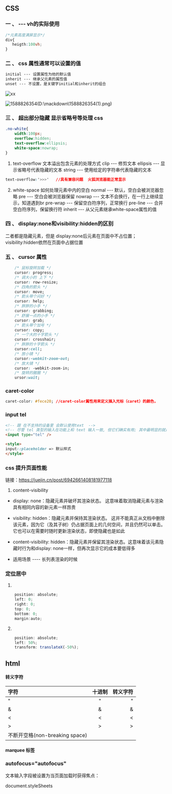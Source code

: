 ## CSS

### 一 、 --- vh的实际使用
```css
/*元素高度满屏显示*/
div{
   heigth:100vh;
}
```
### 二 、 css 属性通常可以设置的值
```css
initial --- 设置属性为他的默认值
inherit --- 继承父元素的属性值
unset --- 不设置，是关键字initial和inherit的组合
```
![xx](D:\mackdown\xx.png) 

![1588826354(D:\mackdown\1588826354(1).png)](C:\Users\admin\Desktop\1588826354(1).png)

### 三  、 超出部分隐藏  显示省略号等处理  css  

```css
.no-white{
    width:100px;
    overflow:hidden;
    text-overflow:ellipsis;
    white-space:nowrap;
}
```
1. text-overflow   文本溢出包含元素的处理方式
      clip --- 修剪文本
      ellipsis --- 显示省略号代表隐藏的文本
      string --- 使用给定的字符串代表隐藏的文本
```css
text-overflow:'>>>'   //具有兼容问题  火狐浏览器能正常显示
```
2. white-space 如何处理元素中内的空白
       normal --- 默认，空白会被浏览器忽略
       pre --- 空白会被浏览器保留
       nowrap --- 文本不会换行，在一行上继续显示，知道遇到br
       pre-wrap --- 保留空白符序列，正常换行
       pre-line --- 合并空白符序列，保留换行符
       inherit --- 从父元素继承white-space属性的值
### 四  、 display:none和visibility:hidden的区别
二者都是隐藏元素，但是
display:none后元素在页面中不占位置；
visibility:hidden依然在页面中占据位置


### 五  、 cursor 属性

```css
    /* 鼠标旋转加载 */
    cursor: progress;
    /* 调大小的 上下 */
    cursor: row-resize;
    /* 四角的箭头 */
    cursor: move;
    /* 箭头带个问好 */
    cursor: help;
    /* 胖胖的小手 */
    cursor: grabbing;
    /* 舒展一点的小手 */
    cursor: grab;
    /* 箭头带个加号 */
    cursor: copy;
    /* 一个大的十字箭头 */
    cursor: crosshair;
    /* 胖胖的十字箭头 */
    cursor:cell;
    /* 放小镜 */
    cursor:-webkit-zoom-out;
    /* 放大镜 */
    cursor: -webkit-zoom-in;
    /* 旋转的圈圈 */
    ursor:wait;
```
### caret-color

```css
caret-color: #fece20; //caret-color属性用来定义插入光标（caret）的颜色，
```
### input tel

```html
<!-- 跟 在不支持的设备里 会默认使用text  -->
<!-- 尽管 tel 类型的输入在功能上和 text 输入一致, 但它们确实有用; 其中最明显的就是移动浏览器— 特别是在手机上 — 可能会选择提供为输入电话号码而优化的自定义键盘。使用 -->
<input type="tel" />

<style>
input::placeholder => 默认样式
</style>

```

### css 提升页面性能

链接：https://juejin.cn/post/6942661408181977118

1. content-visibility

* display: none：隐藏元素并破坏其渲染状态。 这意味着取消隐藏元素与渲染具有相同内容的新元素一样昂贵
* visibility: hidden：隐藏元素并保持其渲染状态。 这并不能真正从文档中删除该元素，因为它（及其子树）仍占据页面上的几何空间，并且仍然可以单击。 它也可以在需要时随时更新渲染状态，即使隐藏也是如此
* content-visibility: hidden：隐藏元素并保留其渲染状态。这意味着该元素隐藏时行为和display: none一样，但再次显示它的成本要低得多

* 适用场景  ---- 长列表渲染的时候


### 定位居中
1.
```javascript
    position: absolute;
    left: 0;
    right: 0;
    top: 0;
    bottom: 0;
    margin:auto;
```
2.
```javascript
    position: absolute;
    left: 50%;
    transform: translateX(-50%);
```









## html
#### 转义字符
| 字符   | 十进制 |     转义字符 |
| :----- | :--: | -------: |
| " |  &#34;  | &quot; |
| & |  &#38;   | &amp; |
| < |  &#60;   | &lt; |
| > |  &#62;   | &gt; |
| 不断开空格(non-breaking space) |  &#160;   | &nbsp; |


#### marquee 标签

### autofocus="autofocus"
文本输入字段被设置为当页面加载时获得焦点：

document.styleSheets






